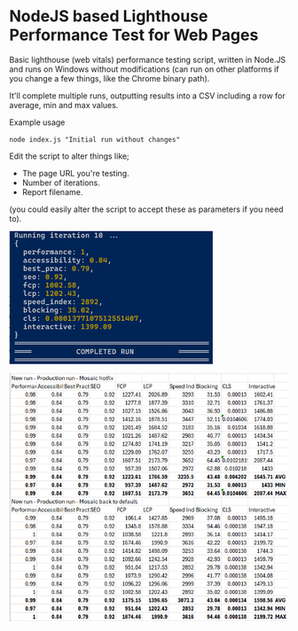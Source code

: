 # NodeJS based Lighthouse Performance Test for Web Pages
Basic lighthouse (web vitals) performance testing script, written in Node.JS and runs on Windows without modifications (can run on other platforms if you change a few things, like the Chrome binary path).

It'll complete multiple runs, outputting results into a CSV including a row for average, min and max values.

Example usage

```
node index.js "Initial run without changes"
```

Edit the script to alter things like;
- The page URL you're testing.
- Number of iterations.
- Report filename.

(you could easily alter the script to accept these as parameters if you need to).

![Run Complete](page-metrics-run-complete.png)

![CSV](page-metrics-csv.png)
